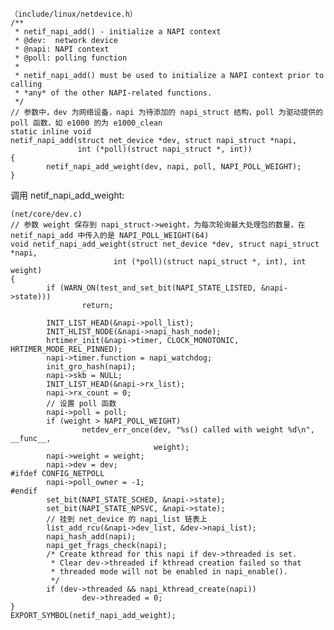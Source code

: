 
	（include/linux/netdevice.h）
	/**
	 * netif_napi_add() - initialize a NAPI context
	 * @dev:  network device
	 * @napi: NAPI context
	 * @poll: polling function
	 *
	 * netif_napi_add() must be used to initialize a NAPI context prior to calling
	 * *any* of the other NAPI-related functions.
	 */
	// 参数中，dev 为网络设备，napi 为待添加的 napi_struct 结构，poll 为驱动提供的 poll 函数，如 e1000 的为 e1000_clean
	static inline void
	netif_napi_add(struct net_device *dev, struct napi_struct *napi,
	               int (*poll)(struct napi_struct *, int))
	{
	        netif_napi_add_weight(dev, napi, poll, NAPI_POLL_WEIGHT);
	}

调用 netif_napi_add_weight:

	(net/core/dev.c)
	// 参数 weight 保存到 napi_struct->weight，为每次轮询最大处理包的数量，在 netif_napi_add 中传入的是 NAPI_POLL_WEIGHT(64)
	void netif_napi_add_weight(struct net_device *dev, struct napi_struct *napi,
                           int (*poll)(struct napi_struct *, int), int weight)
	{
	        if (WARN_ON(test_and_set_bit(NAPI_STATE_LISTED, &napi->state)))
	                return;
	
	        INIT_LIST_HEAD(&napi->poll_list);
	        INIT_HLIST_NODE(&napi->napi_hash_node);
	        hrtimer_init(&napi->timer, CLOCK_MONOTONIC, HRTIMER_MODE_REL_PINNED);
	        napi->timer.function = napi_watchdog;
	        init_gro_hash(napi);
	        napi->skb = NULL;
	        INIT_LIST_HEAD(&napi->rx_list);
	        napi->rx_count = 0;
			// 设置 poll 函数
	        napi->poll = poll;
	        if (weight > NAPI_POLL_WEIGHT)
	                netdev_err_once(dev, "%s() called with weight %d\n", __func__,
	                                weight);
	        napi->weight = weight;
	        napi->dev = dev;
	#ifdef CONFIG_NETPOLL
	        napi->poll_owner = -1;
	#endif
	        set_bit(NAPI_STATE_SCHED, &napi->state);
	        set_bit(NAPI_STATE_NPSVC, &napi->state);
		    // 挂到 net_device 的 napi_list 链表上
	        list_add_rcu(&napi->dev_list, &dev->napi_list);
	        napi_hash_add(napi);
	        napi_get_frags_check(napi);
	        /* Create kthread for this napi if dev->threaded is set.
	         * Clear dev->threaded if kthread creation failed so that
	         * threaded mode will not be enabled in napi_enable().
	         */
	        if (dev->threaded && napi_kthread_create(napi))
	                dev->threaded = 0;
	}
	EXPORT_SYMBOL(netif_napi_add_weight);
